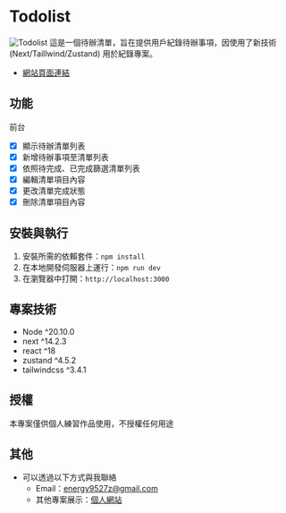 # Todolist

![Todolist](https://i.imgur.com/gu9pv9t.png)
這是一個待辦清單，旨在提供用戶紀錄待辦事項，因使用了新技術(Next/Taillwind/Zustand) 用於紀錄專案。

- [網站頁面連結](https://next-tailwind-zustand.vercel.app/)

## 功能

前台

- [x] 顯示待辦清單列表
- [x] 新增待辦事項至清單列表
- [x] 依照待完成、已完成篩選清單列表
- [x] 編輯清單項目內容
- [x] 更改清單完成狀態
- [x] 刪除清單項目內容

## 安裝與執行

1. 安裝所需的依賴套件：`npm install`
2. 在本地開發伺服器上運行：`npm run dev`
3. 在瀏覽器中打開：`http://localhost:3000`

## 專案技術

- Node ^20.10.0
- next ^14.2.3
- react ^18
- zustand ^4.5.2
- tailwindcss ^3.4.1

## 授權

本專案僅供個人練習作品使用，不授權任何用途

## 其他

- 可以透過以下方式與我聯絡
  - Email：energy9527z@gmail.com
  - 其他專案展示：[個人網站](https://ben0588.github.io/PersonalWebsite/#/)
